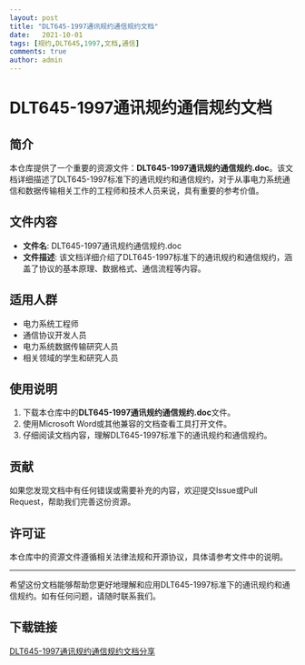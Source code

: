 ```yaml
---
layout: post
title: "DLT645-1997通讯规约通信规约文档"
date:   2021-10-01
tags: [规约,DLT645,1997,文档,通信]
comments: true
author: admin
---
```

# DLT645-1997通讯规约通信规约文档

## 简介

本仓库提供了一个重要的资源文件：**DLT645-1997通讯规约通信规约.doc**。该文档详细描述了DLT645-1997标准下的通讯规约和通信规约，对于从事电力系统通信和数据传输相关工作的工程师和技术人员来说，具有重要的参考价值。

## 文件内容

- **文件名**: DLT645-1997通讯规约通信规约.doc
- **文件描述**: 该文档详细介绍了DLT645-1997标准下的通讯规约和通信规约，涵盖了协议的基本原理、数据格式、通信流程等内容。

## 适用人群

- 电力系统工程师
- 通信协议开发人员
- 电力系统数据传输研究人员
- 相关领域的学生和研究人员

## 使用说明

1. 下载本仓库中的**DLT645-1997通讯规约通信规约.doc**文件。
2. 使用Microsoft Word或其他兼容的文档查看工具打开文件。
3. 仔细阅读文档内容，理解DLT645-1997标准下的通讯规约和通信规约。

## 贡献

如果您发现文档中有任何错误或需要补充的内容，欢迎提交Issue或Pull Request，帮助我们完善这份资源。

## 许可证

本仓库中的资源文件遵循相关法律法规和开源协议，具体请参考文件中的说明。

---

希望这份文档能够帮助您更好地理解和应用DLT645-1997标准下的通讯规约和通信规约。如有任何问题，请随时联系我们。

## 下载链接

[DLT645-1997通讯规约通信规约文档分享](https://pan.quark.cn/s/cfd8ebfd39c2)